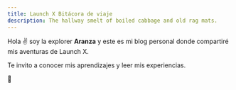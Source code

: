 ```yaml
---
title: Launch X Bitácora de viaje
description: The hallway smelt of boiled cabbage and old rag mats.
---
```


Hola ✌️  soy la explorer **Aranza** y este es mi blog personal donde compartiré mis aventuras de Launch X.

Te invito a conocer mis aprendizajes y leer mis experiencias.

🚀
